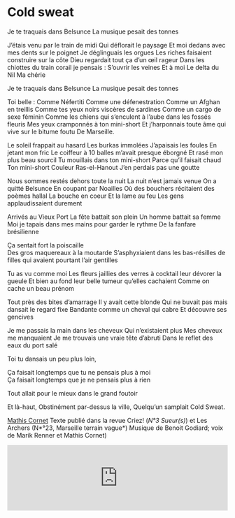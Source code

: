 # Cold sweat

Je te traquais dans Belsunce
La musique pesait des tonnes 

J’étais venu par le train de midi 
Qui déflorait le paysage 
Et moi dedans avec mes dents sur le poignet
Je déglinguais les orgues 
Les riches faisaient construire sur la côte 
Dieu regardait tout ça d’un œil rageur
Dans les chiottes du train corail je pensais :
S’ouvrir les veines 
Et à moi
Le delta du Nil
Ma chérie 

Je te traquais dans Belsunce 
La musique pesait des tonnes 

Toi belle :
Comme Néfertiti
Comme une défenestration 
Comme un Afghan en treillis
Comme tes yeux noirs viscères de sardines
Comme un cargo de sexe féminin
Comme les chiens qui s’enculent à l’aube dans les fossés fleuris
Mes yeux cramponnés à ton mini-short
Et j’harponnais toute âme qui vive sur le bitume foutu 
De Marseille. 

Le soleil frappait au hasard 
Les burkas immolées 
J’apaisais les foules
En jetant mon fric
Le coiffeur à 10 balles m’avait presque éborgné 
Et rasé mon plus beau sourcil
Tu mouillais dans ton mini-short 
Parce qu’il faisait chaud 
Ton mini-short
Couleur Ras-el-Hanout
J’en perdais pas une goutte

Nous sommes restés dehors toute la nuit
La nuit n’est jamais venue
On a quitté Belsunce
En coupant par Noailles 
Où des bouchers récitaient des poèmes hallal 
La bouche en coeur
Et la lame au feu 
Les gens applaudissaient durement

Arrivés au Vieux Port 
La fête battait son plein 
Un homme battait sa femme
Moi je tapais dans mes mains pour garder le rythme 
De la fanfare brésilienne 

Ça sentait fort la poiscaille   
Des gros maquereaux à la moutarde 
S’asphyxiaient dans les bas-résilles de filles qui avaient pourtant l’air gentilles 

Tu as vu comme moi 
Les fleurs jaillies des verres à cocktail leur dévorer la gueule 
Et bien au fond leur belle tumeur qu’elles cachaient 
Comme on cache un beau prénom 

Tout près des bites d’amarrage 
Il y avait cette blonde 
Qui ne buvait pas mais dansait le regard fixe 
Bandante comme un cheval qui cabre 
Et découvre ses gencives

Je me passais la main dans les cheveux
Qui n’existaient plus 
Mes cheveux me manquaient 
Je me trouvais une vraie tête d’abruti 
Dans le reflet des eaux du port salé

Toi tu dansais un peu plus loin,

Ça faisait longtemps que tu ne pensais plus à moi   
Ça faisait longtemps que je ne pensais plus à rien

Tout allait pour le mieux dans le grand foutoir

Et là-haut,
Obstinément par-dessus la ville,
Quelqu’un samplait
Cold Sweat. 


[Mathis Cornet](/a-propos/#cornet) Texte publié dans la revue Criez! (*N°3 Sueur(s)*) et Les Archers (N*°23, Marseille terrain vague*)  Musique de Benoit Godiard; voix de Marik Renner et Mathis Cornet)

<iframe width="100%" height="150" scrolling="no" frameborder="no" src="https://w.soundcloud.com/player/?url=https%3A//api.soundcloud.com/tracks/143227293&amp;auto_play=false&amp;hide_related=false&amp;visual=true"></iframe>
